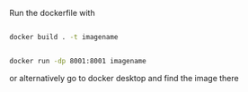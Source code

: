 Run the dockerfile with


```sh

docker build . -t imagename


docker run -dp 8001:8001 imagename


```



or alternatively go to docker desktop and find the image there

